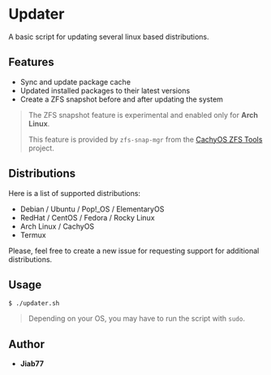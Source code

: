 # Updater

A basic script for updating several linux based distributions.

## Features

* Sync and update package cache
* Updated installed packages to their latest versions
* Create a ZFS snapshot before and after updating the system

> The ZFS snapshot feature is experimental and enabled only for __Arch Linux__.
>
> This feature is provided by `zfs-snap-mgr` from the [CachyOS ZFS Tools](https://github.com/Jiab77/cachyos-zfs-tools) project.

## Distributions

Here is a list of supported distributions:

* Debian / Ubuntu / Pop!_OS / ElementaryOS
* RedHat / CentOS / Fedora / Rocky Linux
* Arch Linux / CachyOS
* Termux

Please, feel free to create a new issue for requesting support for additional distributions.

## Usage

```console
$ ./updater.sh
```

> Depending on your OS, you may have to run the script with `sudo`.

## Author

* __Jiab77__
